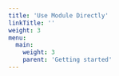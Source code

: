 ```yaml
---
title: 'Use Module Directly'
linkTitle: ''
weight: 3
menu:
  main:
    weight: 3
    parent: 'Getting started'
---
```


 
